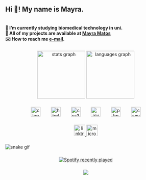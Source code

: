 <!---
- 👋 Hi, I’m @mayraVPM
- 👀 I’m interested in everything that seems to be interesting.
- 🌱 I’m currently studing Biomedical Technology.
- 📫 Send email (mayra.matos@outlook.pt) to reach me.

mayraVPM/mayraVPM is a ✨ special ✨ repository because its `README.md` (this file) appears on your GitHub profile.
You can click the Preview link to take a look at your changes.
--->

<h2 align="left">Hi 👋! My name is Mayra.</h2>
<h4>
  <br>🌱 I’m currently studying biomedical technology in uni.
  <br>👀 All of my projects are available at <a href = "https://linktr.ee/mayra.matos">Mayra Matos</a>
  <br>✉️ How to reach me  <a href = "mailto:mayra.matos@outlook.pt">e-mail</a>.
</h4>

###

<div align="center">
  <img src="https://github-readme-stats.vercel.app/api?username=mayraVPM&hide_title=false&hide_rank=false&show_icons=true&include_all_commits=true&count_private=true&disable_animations=false&theme=dracula&locale=en&hide_border=false" height="150" alt="stats graph"  />
  <img src="https://github-readme-stats.vercel.app/api/top-langs?username=mayraVPM&locale=en&hide_title=false&layout=compact&card_width=320&langs_count=5&theme=dracula&hide_border=false" height="150" alt="languages graph"  />
</div>

###

<div align="center">
  <img src="https://cdn.jsdelivr.net/gh/devicons/devicon/icons/c/c-original.svg" height="30" alt="c logo"  />
  <img width="25" />
  <img src="https://cdn.jsdelivr.net/gh/devicons/devicon/icons/html5/html5-original.svg" height="30" alt="html5 logo"  />
  <img width="25" />
  <img src="https://cdn.jsdelivr.net/gh/devicons/devicon/icons/css3/css3-original.svg" height="30" alt="css3 logo"  />
  <img width="25" />
  <img src="https://cdn.jsdelivr.net/gh/devicons/devicon/icons/mysql/mysql-original.svg" height="30" alt="mysql logo"  />
  <img width="25" />
  <img src="https://cdn.jsdelivr.net/gh/devicons/devicon/icons/php/php-original.svg" height="30" alt="php logo"  />
  <img width="25" />
  <img src="https://cdn.jsdelivr.net/gh/devicons/devicon/icons/canva/canva-original.svg" height="30" alt="canva logo"  />
</div>

###

<div align="center">
  <a href = "https://linktr.ee/mayra.matos">
    <img src="https://img.shields.io/static/v1?message=Linktree&logo=linktree&label=&color=1de9b6&logoColor=white&labelColor=&style=for-the-badge" height="35" alt="linktree logo"  /> </a>
  <a href = "mailto:mayra.matos@outlook.pt">
  <img src="https://img.shields.io/static/v1?message=Outlook&logo=microsoft-outlook&label=&color=0078D4&logoColor=white&labelColor=&style=for-the-badge" height="35" alt="microsoft-outlook logo"  /> </a>
</div>

###

![snake gif](https://github.com/SEU_USUARIO/SEU_REPOSITORIO/blob/output/github-contribution-grid-snake.svg)

###

<div align="center">
  <a href="https://open.spotify.com/user/Mayra Vitória">
    <img src="https://spotify-recently-played-readme.vercel.app/api?count=3&unique=false" alt="Spotify recently played"  />
  </a>
</div>

###

<div align="center">
  <img src="https://profile-counter.glitch.me/mayraVPM/count.svg?"  />
</div>

###
